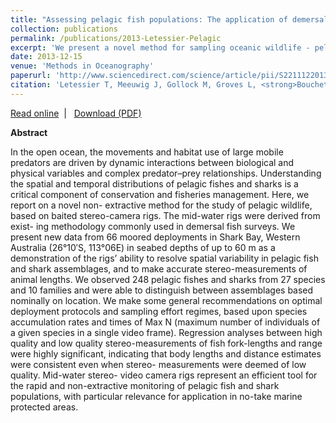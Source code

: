 ```yaml
---
title: "Assessing pelagic fish populations: The application of demersal techniques to the mid-water environment"
collection: publications
permalink: /publications/2013-Letessier-Pelagic
excerpt: 'We present a novel method for sampling oceanic wildlife - pelagic stereo-BRUVS (baited remote underwater video systems) - and describe the results of field tests conducted in Shark Bay, Western Australia.'
date: 2013-12-15  
venue: 'Methods in Oceanography'
paperurl: 'http://www.sciencedirect.com/science/article/pii/S2211122013000479'
citation: 'Letessier T, Meeuwig J, Gollock M, Groves L, <strong>Bouchet P,</strong> Chapuis L, Vianna G, Kemp K, Koldewey H, Meeuwig J. 2013. Assessing pelagic fish populations: The application of demersal techniques to the mid-water environment. <em>Methods in Oceanography</em>, 8: 41-55.'
---
```

<i class="fa fa-link" aria-hidden="true"></i> <a href="http://www.sciencedirect.com/science/article/pii/S2211122013000479"> Read online</a> &nbsp;<span>&#124;</span> &nbsp;<i class="fa fa-file-pdf-o" aria-hidden="true"></i> <a href="http://phbouchet.github.io/files/Letessier-2013-AssessingPelagic.pdf">  Download (PDF)</a>

<strong>Abstract</strong>

In the open ocean, the movements and habitat use of large mobile predators are driven by dynamic interactions between biological and physical variables and complex predator–prey relationships. Understanding the spatial and temporal distributions of pelagic fishes and sharks is a critical component of conservation and fisheries management. Here, we report on a novel non- extractive method for the study of pelagic wildlife, based on baited stereo-camera rigs. The mid-water rigs were derived from exist- ing methodology commonly used in demersal fish surveys. We present new data from 66 moored deployments in Shark Bay, Western Australia (26°10′S, 113°06E) in seabed depths of up to 60 m as a demonstration of the rigs’ ability to resolve spatial variability in pelagic fish and shark assemblages, and to make accurate stereo-measurements of animal lengths. We observed 248 pelagic fishes and sharks from 27 species and 10 families and were able to distinguish between assemblages based nominally on location. We make some general recommendations on optimal deployment protocols and sampling effort regimes, based upon species accumulation rates and times of Max N (maximum number of individuals of a given species in a single video frame). Regression analyses between high quality and low quality stereo-measurements of fish fork-lengths and range were highly significant, indicating that body lengths and distance estimates were consistent even when stereo- measurements were deemed of low quality. Mid-water stereo- video camera rigs represent an efficient tool for the rapid and non-extractive monitoring of pelagic fish and shark populations, with particular relevance for application in no-take marine protected areas.

